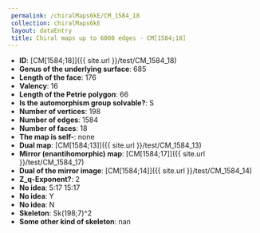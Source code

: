 ```yaml
--- 
 permalink: /chiralMaps6kE/CM_1584_18 
 collection: chiralMaps6kE
 layout: dataEntry
 title: Chiral maps up to 6000 edges - CM[1584;18]
---
```


- **ID**: [CM[1584;18]]({{ site.url }}/test/CM_1584_18)
- **Genus of the underlying surface**: 685
- **Length of the face**: 176
- **Valency**: 16
- **Length of the Petrie polygon**: 66
- **Is the automorphism group solvable?**: S
- **Number of vertices**: 198
- **Number of edges**: 1584
- **Number of faces**: 18
- **The map is self-**: none
- **Dual map**: [CM[1584;13]]({{ site.url }}/test/CM_1584_13)
- **Mirror (enantihomorphic) map**: [CM[1584;17]]({{ site.url }}/test/CM_1584_17)
- **Dual of the mirror image**: [CM[1584;14]]({{ site.url }}/test/CM_1584_14)
- **Z_q-Exponent?**: 2
- **No idea**:  5:17 15:17
- **No idea**: Y
- **No idea**: N
- **Skeleton**: Sk(198;7)^2
- **Some other kind of skeleton**: nan
